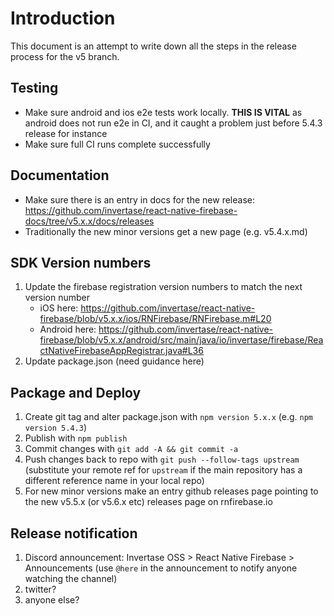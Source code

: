# Introduction

This document is an attempt to write down all the steps in the release process for the v5 branch.

## Testing

- Make sure android and ios e2e tests work locally. **THIS IS VITAL** as android does not run e2e in CI, and it caught a problem just before 5.4.3 release for instance
- Make sure full CI runs complete successfully

## Documentation

- Make sure there is an entry in docs for the new release: <https://github.com/invertase/react-native-firebase-docs/tree/v5.x.x/docs/releases>
- Traditionally the new minor versions get a new page (e.g. v5.4.x.md)

## SDK Version numbers

1. Update the firebase registration version numbers to match the next version number
   - iOS here: <https://github.com/invertase/react-native-firebase/blob/v5.x.x/ios/RNFirebase/RNFirebase.m#L20>
   - Android here: <https://github.com/invertase/react-native-firebase/blob/v5.x.x/android/src/main/java/io/invertase/firebase/ReactNativeFirebaseAppRegistrar.java#L36>
1. Update package.json (need guidance here)

## Package and Deploy

1. Create git tag and alter package.json with `npm version 5.x.x` (e.g. `npm version 5.4.3`)
1. Publish with `npm publish`
1. Commit changes with `git add -A && git commit -a`
1. Push changes back to repo with `git push --follow-tags upstream` (substitute your remote ref for `upstream` if the main repository has a different reference name in your local repo)
1. For new minor versions make an entry github releases page pointing to the new v5.5.x (or v5.6.x etc) releases page on rnfirebase.io

## Release notification

1. Discord announcement: Invertase OSS > React Native Firebase > Announcements (use `@here` in the announcement to notify anyone watching the channel)
1. twitter?
1. anyone else?
